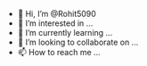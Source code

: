 - 👋 Hi, I’m @Rohit5090
- 👀 I’m interested in ...
- 🌱 I’m currently learning ...
- 💞️ I’m looking to collaborate on ...
- 📫 How to reach me ...

<!---
Rohit5090/Rohit5090 is a ✨ special ✨ repository because its `README.md` (this file) appears on your GitHub profile.
You can click the Preview link to take a look at your changes
